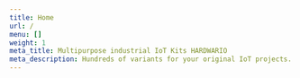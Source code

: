 ```yaml
---
title: Home
url: /
menu: []
weight: 1
meta_title: Multipurpose industrial IoT Kits HARDWARIO
meta_description: Hundreds of variants for your original IoT projects. Easy to build, low-power and with several options of IoT connectivity.
---
```

